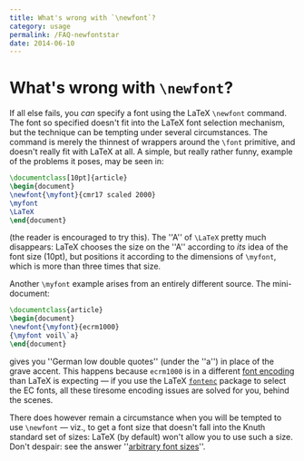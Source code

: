 ```yaml
---
title: What's wrong with `\newfont`?
category: usage
permalink: /FAQ-newfontstar
date: 2014-06-10
---
```


# What's wrong with `\newfont`?

If all else fails, you _can_ specify a font using the LaTeX
`\newfont` command.  The font so specified doesn't fit into the
LaTeX font selection mechanism, but the technique can be tempting
under several circumstances.  The command is merely the thinnest of
wrappers around the `\font` primitive, and doesn't really fit with
LaTeX at all.  A simple, but really rather funny, example of the
problems it poses, may be seen in:
```latex
\documentclass[10pt]{article}
\begin{document}
\newfont{\myfont}{cmr17 scaled 2000}
\myfont
\LaTeX
\end{document}
```
(the reader is encouraged to try this).  The ''A'' of `\LaTeX` pretty
much disappears: LaTeX chooses the size on the ''A'' according to
_its_ idea of the font size (10pt), but positions it according to
the dimensions of `\myfont`, which is more than three times
that size.

Another `\myfont` example arises from an entirely different
source.  The mini-document:
```latex
\documentclass{article}
\begin{document}
\newfont{\myfont}{ecrm1000}
{\myfont voil\`a}
\end{document}
```
gives you ''German low double quotes'' (under the ''a'') in place of
the grave accent.  This happens because `ecrm1000` is in a
different [font encoding](/FAQ-whatenc) than LaTeX is
expecting&nbsp;&mdash; if you use the LaTeX [`fontenc`](https://ctan.org/pkg/fontenc) package to
select the EC fonts, all these tiresome encoding issues are
solved for you, behind the scenes.

There does however remain a circumstance when you will be tempted to
use `\newfont`&nbsp;&mdash; viz., to get a font size that doesn't fall into
the Knuth standard set of sizes: LaTeX (by default) won't allow you
to use such a size.  Don't despair: see the answer 
''[arbitrary font sizes](/FAQ-fontsize)''.

